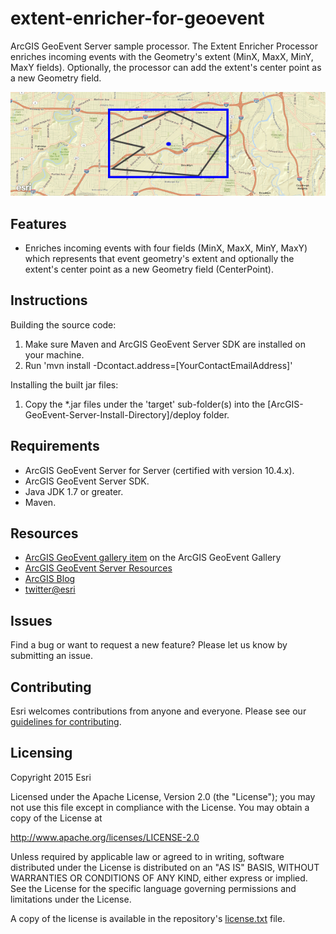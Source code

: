 # extent-enricher-for-geoevent

ArcGIS GeoEvent Server sample processor. The Extent Enricher Processor enriches incoming events with the Geometry's extent (MinX, MaxX, MinY, MaxY fields). Optionally, the processor can add the extent's center point as a new Geometry field.

![App](extent-enricher-for-geoevent.png?raw=true)

## Features
* Enriches incoming events with four fields (MinX, MaxX, MinY, MaxY) which represents that event geometry's extent and optionally the extent's center point as a new Geometry field (CenterPoint).

## Instructions

Building the source code:

1. Make sure Maven and ArcGIS GeoEvent Server SDK are installed on your machine.
2. Run 'mvn install -Dcontact.address=[YourContactEmailAddress]'

Installing the built jar files:

1. Copy the *.jar files under the 'target' sub-folder(s) into the [ArcGIS-GeoEvent-Server-Install-Directory]/deploy folder.

## Requirements

* ArcGIS GeoEvent Server for Server (certified with version 10.4.x).
* ArcGIS GeoEvent Server SDK.
* Java JDK 1.7 or greater.
* Maven.

## Resources

* [ArcGIS GeoEvent gallery item](http://www.arcgis.com/home/item.html?id=2bdf684d4b5342e2a8bf6036b6f816b8) on the ArcGIS GeoEvent Gallery
* [ArcGIS GeoEvent Server Resources](http://links.esri.com/geoevent)
* [ArcGIS Blog](http://blogs.esri.com/esri/arcgis/)
* [twitter@esri](http://twitter.com/esri)

## Issues

Find a bug or want to request a new feature?  Please let us know by submitting an issue.

## Contributing

Esri welcomes contributions from anyone and everyone. Please see our [guidelines for contributing](https://github.com/esri/contributing).

## Licensing
Copyright 2015 Esri

Licensed under the Apache License, Version 2.0 (the "License");
you may not use this file except in compliance with the License.
You may obtain a copy of the License at

   http://www.apache.org/licenses/LICENSE-2.0

Unless required by applicable law or agreed to in writing, software
distributed under the License is distributed on an "AS IS" BASIS,
WITHOUT WARRANTIES OR CONDITIONS OF ANY KIND, either express or implied.
See the License for the specific language governing permissions and
limitations under the License.

A copy of the license is available in the repository's [license.txt](license.txt?raw=true) file.
